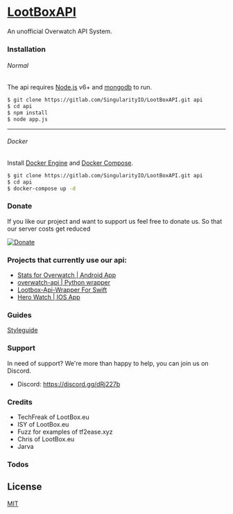 # [LootBoxAPI](https://lootbox.eu)
An unofficial Overwatch API System.


### Installation
###### Normal
The api requires [Node.js](https://nodejs.org/)  v6+ and [mongodb](https://docs.mongodb.com/)  to run.


```sh
$ git clone https://gitlab.com/SingularityIO/LootBoxAPI.git api
$ cd api
$ npm install
$ node app.js
```
--------
###### Docker
Install [Docker Engine](https://docs.docker.com/engine/installation/) and [Docker Compose](https://docs.docker.com/compose/install/).
```sh
$ git clone https://gitlab.com/SingularityIO/LootBoxAPI.git api
$ cd api
$ docker-compose up -d
```
###  Donate
If you like our project and want to support us feel free to donate us. So that our server costs get reduced 

[![Donate](https://img.shields.io/badge/Donate-PayPal-green.svg)](https://www.paypal.com/cgi-bin/webscr?cmd=_s-xclick&hosted_button_id=3SVVKGLWXRQFY)

###  Projects that currently use our api:
- [Stats for Overwatch | Android App](https://play.google.com/store/apps/details?id=com.mytech.OverwatchStats)
- [overwatch-api | Python wrapper](https://github.com/anthok/overwatch-api)
- [Lootbox-Api-Wrapper For Swift](https://github.com/roccoma504/Lootbox-Api-Wrapper)
- [Hero Watch | IOS App](https://itunes.apple.com/us/app/hero-watch/id1142389475?ls=1&mt=8)

###  Guides
[Styleguide](https://github.com/airbnb/javascript)

###  Support
In need of support? We're more than happy to help, you can join us on Discord.
* Discord: https://discord.gg/dRj227b


###  Credits
* TechFreak of LootBox.eu 
* ISY of LootBox.eu
* Fuzz for examples of tf2ease.xyz
* Chris of LootBox.eu
* Jarva 

### Todos

License
----

[MIT](https://gitlab.com/SingularityIO/LootBoxAPI/blob/master/LICENSE)




